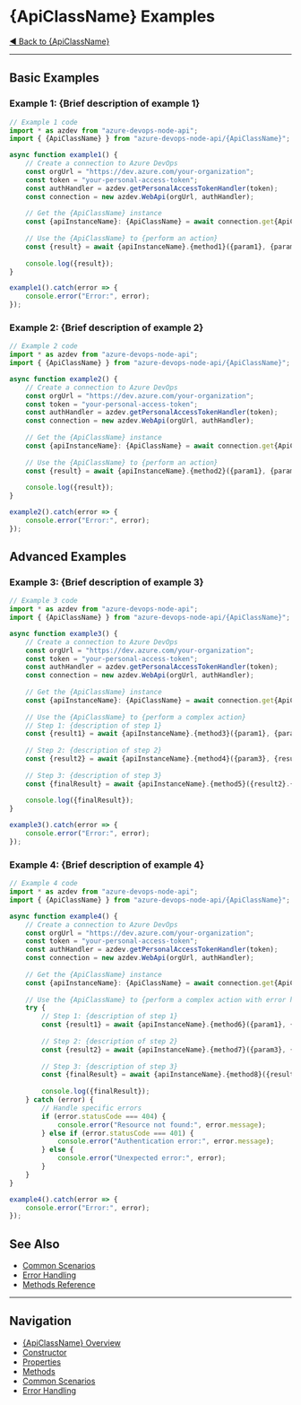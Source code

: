 # {ApiClassName} Examples

[◀ Back to {ApiClassName}](./README.md)

---

## Basic Examples

### Example 1: {Brief description of example 1}

```typescript
// Example 1 code
import * as azdev from "azure-devops-node-api";
import { {ApiClassName} } from "azure-devops-node-api/{ApiClassName}";

async function example1() {
    // Create a connection to Azure DevOps
    const orgUrl = "https://dev.azure.com/your-organization";
    const token = "your-personal-access-token";
    const authHandler = azdev.getPersonalAccessTokenHandler(token);
    const connection = new azdev.WebApi(orgUrl, authHandler);
    
    // Get the {ApiClassName} instance
    const {apiInstanceName}: {ApiClassName} = await connection.get{ApiClassName}();
    
    // Use the {ApiClassName} to {perform an action}
    const {result} = await {apiInstanceName}.{method1}({param1}, {param2});
    
    console.log({result});
}

example1().catch(error => {
    console.error("Error:", error);
});
```

### Example 2: {Brief description of example 2}

```typescript
// Example 2 code
import * as azdev from "azure-devops-node-api";
import { {ApiClassName} } from "azure-devops-node-api/{ApiClassName}";

async function example2() {
    // Create a connection to Azure DevOps
    const orgUrl = "https://dev.azure.com/your-organization";
    const token = "your-personal-access-token";
    const authHandler = azdev.getPersonalAccessTokenHandler(token);
    const connection = new azdev.WebApi(orgUrl, authHandler);
    
    // Get the {ApiClassName} instance
    const {apiInstanceName}: {ApiClassName} = await connection.get{ApiClassName}();
    
    // Use the {ApiClassName} to {perform an action}
    const {result} = await {apiInstanceName}.{method2}({param1}, {param2});
    
    console.log({result});
}

example2().catch(error => {
    console.error("Error:", error);
});
```

## Advanced Examples

### Example 3: {Brief description of example 3}

```typescript
// Example 3 code
import * as azdev from "azure-devops-node-api";
import { {ApiClassName} } from "azure-devops-node-api/{ApiClassName}";

async function example3() {
    // Create a connection to Azure DevOps
    const orgUrl = "https://dev.azure.com/your-organization";
    const token = "your-personal-access-token";
    const authHandler = azdev.getPersonalAccessTokenHandler(token);
    const connection = new azdev.WebApi(orgUrl, authHandler);
    
    // Get the {ApiClassName} instance
    const {apiInstanceName}: {ApiClassName} = await connection.get{ApiClassName}();
    
    // Use the {ApiClassName} to {perform a complex action}
    // Step 1: {description of step 1}
    const {result1} = await {apiInstanceName}.{method3}({param1}, {param2});
    
    // Step 2: {description of step 2}
    const {result2} = await {apiInstanceName}.{method4}({param3}, {result1}.{property});
    
    // Step 3: {description of step 3}
    const {finalResult} = await {apiInstanceName}.{method5}({result2}.{property});
    
    console.log({finalResult});
}

example3().catch(error => {
    console.error("Error:", error);
});
```

### Example 4: {Brief description of example 4}

```typescript
// Example 4 code
import * as azdev from "azure-devops-node-api";
import { {ApiClassName} } from "azure-devops-node-api/{ApiClassName}";

async function example4() {
    // Create a connection to Azure DevOps
    const orgUrl = "https://dev.azure.com/your-organization";
    const token = "your-personal-access-token";
    const authHandler = azdev.getPersonalAccessTokenHandler(token);
    const connection = new azdev.WebApi(orgUrl, authHandler);
    
    // Get the {ApiClassName} instance
    const {apiInstanceName}: {ApiClassName} = await connection.get{ApiClassName}();
    
    // Use the {ApiClassName} to {perform a complex action with error handling}
    try {
        // Step 1: {description of step 1}
        const {result1} = await {apiInstanceName}.{method6}({param1}, {param2});
        
        // Step 2: {description of step 2}
        const {result2} = await {apiInstanceName}.{method7}({param3}, {result1}.{property});
        
        // Step 3: {description of step 3}
        const {finalResult} = await {apiInstanceName}.{method8}({result2}.{property});
        
        console.log({finalResult});
    } catch (error) {
        // Handle specific errors
        if (error.statusCode === 404) {
            console.error("Resource not found:", error.message);
        } else if (error.statusCode === 401) {
            console.error("Authentication error:", error.message);
        } else {
            console.error("Unexpected error:", error);
        }
    }
}

example4().catch(error => {
    console.error("Error:", error);
});
```

## See Also

- [Common Scenarios](./common-scenarios.md)
- [Error Handling](./error-handling.md)
- [Methods Reference](./methods/README.md)

---

## Navigation

- [{ApiClassName} Overview](./README.md)
- [Constructor](./constructor.md)
- [Properties](./properties.md)
- [Methods](./methods/README.md)
- [Common Scenarios](./common-scenarios.md)
- [Error Handling](./error-handling.md) 